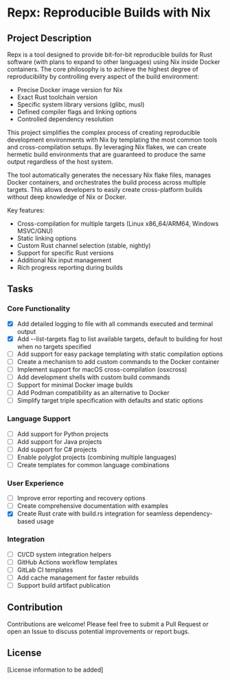 # Repx: Reproducible Builds with Nix

## Project Description

Repx is a tool designed to provide bit-for-bit reproducible builds for Rust software (with plans to expand to other languages) using Nix inside Docker containers. The core philosophy is to achieve the highest degree of reproducibility by controlling every aspect of the build environment:

- Precise Docker image version for Nix
- Exact Rust toolchain version
- Specific system library versions (glibc, musl)
- Defined compiler flags and linking options
- Controlled dependency resolution

This project simplifies the complex process of creating reproducible development environments with Nix by templating the most common tools and cross-compilation setups. By leveraging Nix flakes, we can create hermetic build environments that are guaranteed to produce the same output regardless of the host system.

The tool automatically generates the necessary Nix flake files, manages Docker containers, and orchestrates the build process across multiple targets. This allows developers to easily create cross-platform builds without deep knowledge of Nix or Docker.

Key features:
- Cross-compilation for multiple targets (Linux x86_64/ARM64, Windows MSVC/GNU)
- Static linking options
- Custom Rust channel selection (stable, nightly)
- Support for specific Rust versions
- Additional Nix input management
- Rich progress reporting during builds

## Tasks

### Core Functionality
- [x] Add detailed logging to file with all commands executed and terminal output
- [x] Add --list-targets flag to list available targets, default to building for host when no targets specified
- [ ] Add support for easy package templating with static compilation options
- [ ] Create a mechanism to add custom commands to the Docker container
- [ ] Implement support for macOS cross-compilation (osxcross)
- [ ] Add development shells with custom build commands
- [ ] Support for minimal Docker image builds
- [ ] Add Podman compatibility as an alternative to Docker
- [ ] Simplify target triple specification with defaults and static options

### Language Support
- [ ] Add support for Python projects
- [ ] Add support for Java projects
- [ ] Add support for C# projects
- [ ] Enable polyglot projects (combining multiple languages)
- [ ] Create templates for common language combinations

### User Experience
- [ ] Improve error reporting and recovery options
- [ ] Create comprehensive documentation with examples
- [x] Create Rust crate with build.rs integration for seamless dependency-based usage

### Integration
- [ ] CI/CD system integration helpers
- [ ] GitHub Actions workflow templates
- [ ] GitLab CI templates
- [ ] Add cache management for faster rebuilds
- [ ] Support build artifact publication

## Contribution

Contributions are welcome! Please feel free to submit a Pull Request or open an Issue to discuss potential improvements or report bugs.

## License

[License information to be added]